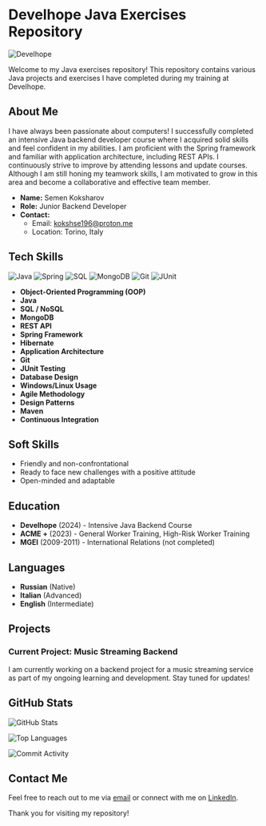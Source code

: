 # Develhope Java Exercises Repository

![Develhope](https://i.imgur.com/IcqD4nU.png)

Welcome to my Java exercises repository! This repository contains various Java projects and exercises I have completed during my training at Develhope.

## About Me

I have always been passionate about computers! I successfully completed an intensive Java backend developer course where I acquired solid skills and feel confident in my abilities. I am proficient with the Spring framework and familiar with application architecture, including REST APIs. I continuously strive to improve by attending lessons and update courses. Although I am still honing my teamwork skills, I am motivated to grow in this area and become a collaborative and effective team member.

- **Name:** Semen Koksharov
- **Role:** Junior Backend Developer
- **Contact:**
  - Email: kokshse196@proton.me
  - Location: Torino, Italy

## Tech Skills

![Java](https://img.shields.io/badge/Java-%23ED8B00.svg?style=for-the-badge&logo=java&logoColor=white)
![Spring](https://img.shields.io/badge/Spring-%236DB33F.svg?style=for-the-badge&logo=spring&logoColor=white)
![SQL](https://img.shields.io/badge/SQL-%23007ACC.svg?style=for-the-badge&logo=postgresql&logoColor=white)
![MongoDB](https://img.shields.io/badge/MongoDB-%2347A248.svg?style=for-the-badge&logo=mongodb&logoColor=white)
![Git](https://img.shields.io/badge/Git-%23F05033.svg?style=for-the-badge&logo=git&logoColor=white)
![JUnit](https://img.shields.io/badge/JUnit-%2325A162.svg?style=for-the-badge&logo=junit5&logoColor=white)

- **Object-Oriented Programming (OOP)**
- **Java**
- **SQL / NoSQL**
- **MongoDB**
- **REST API**
- **Spring Framework**
- **Hibernate**
- **Application Architecture**
- **Git**
- **JUnit Testing**
- **Database Design**
- **Windows/Linux Usage**
- **Agile Methodology**
- **Design Patterns**
- **Maven**
- **Continuous Integration**

## Soft Skills

- Friendly and non-confrontational
- Ready to face new challenges with a positive attitude
- Open-minded and adaptable

## Education

- **Develhope** (2024) - Intensive Java Backend Course
- **ACME +** (2023) - General Worker Training, High-Risk Worker Training
- **MGEI** (2009-2011) - International Relations (not completed)

## Languages

- **Russian** (Native)
- **Italian** (Advanced)
- **English** (Intermediate)

## Projects

### Current Project: Music Streaming Backend

I am currently working on a backend project for a music streaming service as part of my ongoing learning and development. Stay tuned for updates!

## GitHub Stats

![GitHub Stats](https://github-readme-stats.vercel.app/api?username=SemKoksharov&show_icons=true&theme=radical&hide_border=true)

![Top Languages](https://github-readme-stats.vercel.app/api/top-langs/?username=SemKoksharov&layout=compact&theme=radical&hide_border=true&scale=2.5)

![Commit Activity](https://github-readme-activity-graph.cyclic.app/graph?username=SemKoksharov&theme=radical&hide_border=true)

## Contact Me

Feel free to reach out to me via [email](mailto:kokshse196@proton.me) or connect with me on [LinkedIn](https://www.linkedin.com/in/SemKoksharov).

Thank you for visiting my repository!
